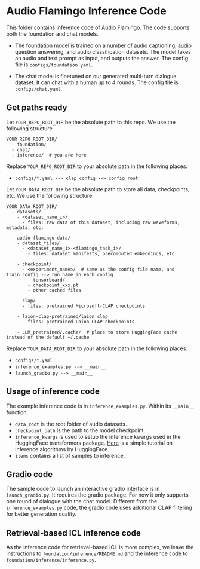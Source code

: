 # Audio Flamingo Inference Code

This folder contains inference code of Audio Flamingo. The code supports both the foundation and chat models.

- The foundation model is trained on a number of audio captioning, audio question answering, and audio classification datasets. The model takes an audio and text prompt as input, and outputs the answer. The config file is ```configs/foundation.yaml```. 

- The chat model is finetuned on our generated multi-turn dialogue dataset. It can chat with a human up to 4 rounds. The config file is ```configs/chat.yaml```.

## Get paths ready

Let ```YOUR_REPO_ROOT_DIR``` be the absolute path to this repo. We use the following structure

```
YOUR_REPO_ROOT_DIR/
  - foundation/
  - chat/
  - inference/  # you are here
```

Replace ```YOUR_REPO_ROOT_DIR``` to your absolute path in the following places:
- ```configs/*.yaml --> clap_config --> config_root```


Let ```YOUR_DATA_ROOT_DIR``` be the absolute path to store all data, checkpoints, etc. We use the following structure
```
YOUR_DATA_ROOT_DIR/
  - datasets/
    - <dataset_name_i>/
      - files: raw data of this dataset, including raw waveforms, metadata, etc.
  
  - audio-flamingo-data/
    - dataset_files/
      - <dataset_name_i>-<flamingo_task_i>/
        - files: dataset manifests, precomputed embeddings, etc.

    - checkpoint/
      - <experiment_name>/  # same as the config file name, and train_config --> run_name in each config
        - tensorboard/
        - checkpoint_xxx.pt
        - other cached files
    
    - clap/
      - files: pretrained Microsoft-CLAP checkpoints
    
    - laion-clap-pretrained/laion_clap
      - files: pretrained Laion-CLAP checkpoints
    
    - LLM_pretrained/.cache/  # place to store HuggingFace cache instead of the default ~/.cache
```

Replace ```YOUR_DATA_ROOT_DIR``` to your absolute path in the following places:
- ```configs/*.yaml```
- ```inference_examples.py --> __main__```
- ```launch_gradio.py --> __main__```


## Usage of inference code

The example inference code is in ```inference_examples.py```. Within its ```__main__``` function, 
- ```data_root``` is the root folder of audio datasets.
- ```checkpoint_path``` is the path to the model checkpoint. 
- ```inference_kwargs``` is used to setup the inference kwargs used in the HuggingFace transformers package. [Here](https://huggingface.co/blog/how-to-generate) is a simple tutorial on inference algorithms by HuggingFace. 
- ```items``` contains a list of samples to inference. 

## Gradio code

The sample code to launch an interactive gradio interface is in ```launch_gradio.py```. It requires the gradio package. For now it only supports one round of dialogue with the chat model. Different from the ```inference_examples.py``` code, the gradio code uses additional CLAP filtering for better generation quality. 

## Retrieval-based ICL inference code

As the inference code for retrieval-based ICL is more complex, we leave the instructions to ```foundation/inference/README.md``` and the inference code to ```foundation/inference/inference.py```.